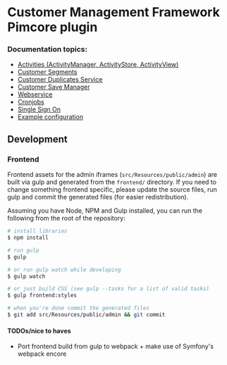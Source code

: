 # Customer Management Framework Pimcore plugin

### Documentation topics:

* [Activities (ActivityManager, ActivityStore, ActivityView)](./doc/Activities.md)
* [Customer Segments](./doc/CustomerSegments.md)
* [Customer Duplicates Service](./doc/CustomerDuplicatesService.md)
* [Customer Save Manager](./doc/CustomerSaveManager.md)
* [Webservice](./doc/Webservice.md)
* [Cronjobs](./doc/Cronjobs.md)
* [Single Sign On](./doc/Single_Sign_On.md)
* [Example configuration](./doc/ExampleConfiguration.md)


## Development

### Frontend

Frontend assets for the admin iframes (`src/Resources/public/admin`) are built via gulp and generated from the `frontend/`
directory. If you need to change something frontend specific, please update the source files, run gulp and commit the 
generated files (for easier redistribution).

Assuming you have Node, NPM and Gulp installed, you can run the following from the root of the repository:

```bash
# install libraries
$ npm install

# run gulp
$ gulp

# or run gulp watch while developing
$ gulp watch

# or just build CSS (see gulp --tasks for a list of valid tasks)
$ gulp frontend:styles

# when you're done commit the generated files
$ git add src/Resources/public/admin && git commit
```

#### TODOs/nice to haves

* Port frontend build from gulp to webpack + make use of Symfony's webpack encore
